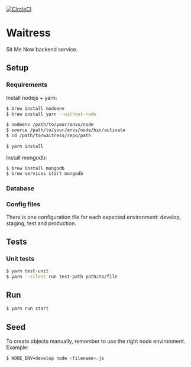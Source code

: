 [![CircleCI](https://circleci.com/gh/sitmenow/waitress/tree/master.svg?style=svg)](https://circleci.com/gh/sitmenow/waitress/tree/master)

# Waitress
Sit Me Now backend service.


## Setup

### Requirements
Install nodejs + yarn:
```bash
$ brew install nodeenv
$ brew install yarn --without-node

$ nodeenv /path/to/your/envs/node
$ source /path/to/your/envs/node/bin/activate
$ cd /path/to/waitress/repo/path

$ yarn install
```

Install mongodb:
```
$ brew install mongodb
$ brew services start mongodb
```

### Database

### Config files
There is one configuration file for each expected environment: develop, staging, test and production.


## Tests

### Unit tests
```bash
$ yarn test-unit
$ yarn --silent run test-path path/to/file
```

## Run
```bash
$ yarn run start
```

## Seed
To create objects manually, remember to use the right node environment. Example:
```bash
$ NODE_ENV=develop node <filename>.js
```
